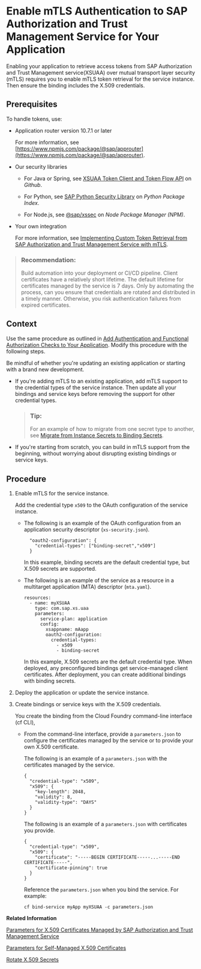 <!-- loioaa803382970c41d2970c7bf265475dfb -->

# Enable mTLS Authentication to SAP Authorization and Trust Management Service for Your Application

Enabling your application to retrieve access tokens from SAP Authorization and Trust Management service\(XSUAA\) over mutual transport layer security \(mTLS\) requires you to enable mTLS token retrieval for the service instance. Then ensure the binding includes the X.509 credentials.



<a name="loioaa803382970c41d2970c7bf265475dfb__prereq_yjw_1pz_2sb"/>

## Prerequisites

To handle tokens, use:

-   Application router version 10.7.1 or later

    For more information, see [https://www.npmjs.com/package/@sap/approuter](https://www.npmjs.com/package/@sap/approuter).

-   Our security libraries

    -   For Java or Spring, see [XSUAA Token Client and Token Flow API](https://github.com/SAP/cloud-security-xsuaa-integration/tree/main/token-client) on *Github*.

    -   For Python, see [SAP Python Security Library](https://pypi.org/project/sap-xssec/) on *Python Package Index*.

    -   For Node.js, see [@sap/xssec](https://www.npmjs.com/package/@sap/sbf) on *Node Package Manager \(NPM\)*.


-   Your own integration

    For more information, see [Implementing Custom Token Retrieval from SAP Authorization and Trust Management Service with mTLS](implementing-custom-token-retrieval-from-sap-authorization-and-trust-management-service-w-63fd9f1.md).


> ### Recommendation:  
> Build automation into your deployment or CI/CD pipeline. Client certificates have a relatively short lifetime. The default lifetime for certificates managed by the service is 7 days. Only by automating the process, can you ensure that credentials are rotated and distributed in a timely manner. Otherwise, you risk authentication failures from expired certificates.



## Context

Use the same procedure as outlined in [Add Authentication and Functional Authorization Checks to Your Application](add-authentication-and-functional-authorization-checks-to-your-application-0a69484.md). Modify this procedure with the following steps.

Be mindful of whether you're updating an existing application or starting with a brand new development.

-   If you're adding mTLS to an existing application, add mTLS support to the credential types of the service instance. Then update all your bindings and service keys before removing the support for other credential types.

    > ### Tip:  
    > For an example of how to migrate from one secret type to another, see [Migrate from Instance Secrets to Binding Secrets](../50-administration-and-ops/migrate-from-instance-secrets-to-binding-secrets-dcee867.md).

-   If you're starting from scratch, you can build in mTLS support from the beginning, without worrying about disrupting existing bindings or service keys.




## Procedure

1.  Enable mTLS for the service instance.

    Add the credential type `x509` to the OAuth configuration of the service instance.

    -   The following is an example of the OAuth configuration from an application security descriptor \(`xs-security.json`\).

        ```
          "oauth2-configuration": {
            "credential-types": ["binding-secret","x509"]
          }
        
        ```

        In this example, binding secrets are the default credential type, but X.509 secrets are supported.

    -   The following is an example of the service as a resource in a multitarget application \(MTA\) descriptor \(`mta.yaml`\).

        ```
        resources:
          - name: myXSUAA
            type: com.sap.xs.uaa
            parameters:
              service-plan: application
              config:
                xsappname: mAapp
                oauth2-configuration:
                  credential-types:
                    - x509
                    - binding-secret
        ```

        In this example, X.509 secrets are the default credential type. When deployed, any preconfigured bindings get service-managed client certificates. After deployment, you can create additional bindings with binding secrets.


2.  Deploy the application or update the service instance.

3.  Create bindings or service keys with the X.509 credentials.

    You create the binding from the Cloud Foundry command-line interface \(cf CLI\),

    -   From the command-line interface, provide a `parameters.json` to configure the certificates managed by the service or to provide your own X.509 certificate.

        The following is an example of a `parameters.json` with the certificates managed by the service.

        ```
        {
          "credential-type": "x509",
          "x509": {
            "key-length": 2048,
            "validity": 8,
            "validity-type": "DAYS"
          }
        }
        ```

        The following is an example of a `parameters.json` with certificates you provide.

        ```
        {
          "credential-type": "x509",
          "x509": {
            "certificate": "-----BEGIN CERTIFICATE-----...-----END CERTIFICATE-----",
            "certificate-pinning": true
          }
        }
        ```

        Reference the `parameters.json` when you bind the service. For example:

        ```
        cf bind-service myApp myXSUAA -c parameters.json
        ```



**Related Information**  


[Parameters for X.509 Certificates Managed by SAP Authorization and Trust Management Service](../50-administration-and-ops/parameters-for-x-509-certificates-managed-by-sap-authorization-and-trust-management-ser-436ed68.md "Use the parameters to have the service generate X.509 certificates for you.")

[Parameters for Self-Managed X.509 Certificates](../50-administration-and-ops/parameters-for-self-managed-x-509-certificates-5168df6.md "Use these parameters to provide your own certificates for a binding or service key to service instances of the SAP Authorization and Trust Management service (XSUAA).")

[Rotate X.509 Secrets](../50-administration-and-ops/rotate-x-509-secrets-e5e7736.md "When your private key is exposed or your certificates are about to expire, it's time to rotate secrets. Rotating secrets can be as easy as unbinding and rebinding your application or service key.")

